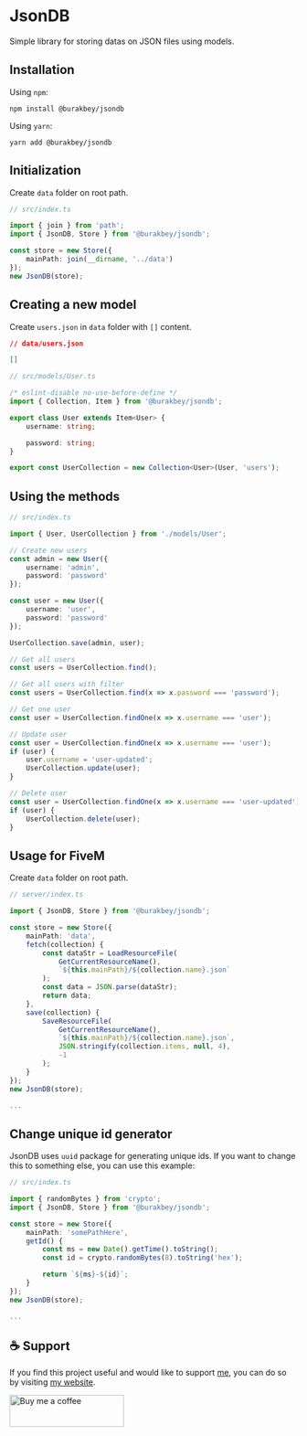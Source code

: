 # JsonDB

Simple library for storing datas on JSON files using models.

## Installation

Using `npm`:

```
npm install @burakbey/jsondb
```

Using `yarn`:

```
yarn add @burakbey/jsondb
```

## Initialization

Create `data` folder on root path.

```ts
// src/index.ts

import { join } from 'path';
import { JsonDB, Store } from '@burakbey/jsondb';

const store = new Store({
    mainPath: join(__dirname, '../data')
});
new JsonDB(store);
```

## Creating a new model

Create `users.json` in `data` folder with `[]` content.

```json
// data/users.json

[]
```

```ts
// src/models/User.ts

/* eslint-disable no-use-before-define */
import { Collection, Item } from '@burakbey/jsondb';

export class User extends Item<User> {
    username: string;

    password: string;
}

export const UserCollection = new Collection<User>(User, 'users');
```

## Using the methods

```ts
// src/index.ts

import { User, UserCollection } from './models/User';

// Create new users
const admin = new User({
    username: 'admin',
    password: 'password'
});

const user = new User({
    username: 'user',
    password: 'password'
});

UserCollection.save(admin, user);

// Get all users
const users = UserCollection.find();

// Get all users with filter
const users = UserCollection.find(x => x.password === 'password');

// Get one user
const user = UserCollection.findOne(x => x.username === 'user');

// Update user
const user = UserCollection.findOne(x => x.username === 'user');
if (user) {
    user.username = 'user-updated';
    UserCollection.update(user);
}

// Delete user
const user = UserCollection.findOne(x => x.username === 'user-updated');
if (user) {
    UserCollection.delete(user);
}
```

## Usage for FiveM

Create `data` folder on root path.

```ts
// server/index.ts

import { JsonDB, Store } from '@burakbey/jsondb';

const store = new Store({
    mainPath: 'data',
    fetch(collection) {
        const dataStr = LoadResourceFile(
            GetCurrentResourceName(),
            `${this.mainPath}/${collection.name}.json`
        );
        const data = JSON.parse(dataStr);
        return data;
    },
    save(collection) {
        SaveResourceFile(
            GetCurrentResourceName(),
            `${this.mainPath}/${collection.name}.json`,
            JSON.stringify(collection.items, null, 4),
            -1
        );
    }
});
new JsonDB(store);

...
```

## Change unique id generator

JsonDB uses `uuid` package for generating unique ids. If you want to change this to something else, you can use this example:

```ts
// src/index.ts

import { randomBytes } from 'crypto';
import { JsonDB, Store } from '@burakbey/jsondb';

const store = new Store({
    mainPath: 'somePathHere',
    getId() {
        const ms = new Date().getTime().toString();
        const id = crypto.randomBytes(8).toString('hex');

        return `${ms}-${id}`;
    }
});
new JsonDB(store);

...
```

## ☕ Support

If you find this project useful and would like to support [me](https://github.com/BUR4KBEY), you can do so by visiting [my website](https://burakbey.dev).

<a href="https://burakbey.dev" target="_blank"><img src="https://burakbey.dev/github_support_snippet.png" style="height: 56px !important;width: 200px !important;" alt="Buy me a coffee"></img></a>